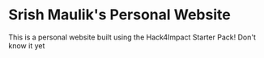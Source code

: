 # Srish Maulik's Personal Website
This is a personal website built using the Hack4Impact Starter Pack!
Don't know it yet
